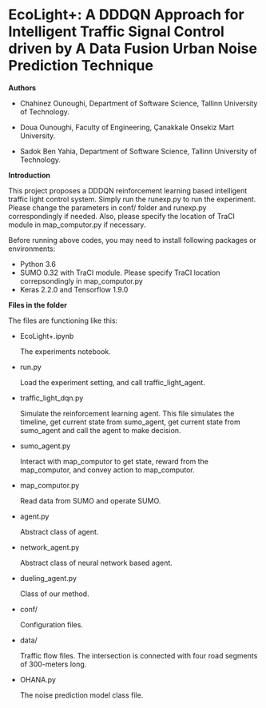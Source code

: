 # EcoLight+: A DDDQN Approach for Intelligent Traffic Signal Control driven by A Data Fusion Urban Noise Prediction Technique


**Authors**

- Chahinez Ounoughi, Department of Software Science, Tallinn University of Technology.

- Doua Ounoughi, Faculty of Engineering, Çanakkale Onsekiz Mart University.

- Sadok Ben Yahia, Department of Software Science, Tallinn University of Technology.


**Introduction**


This project proposes a DDDQN reinforcement learning based intelligent traffic light control system. Simply run the runexp.py to run the experiment. Please change the parameters in conf/ folder and runexp.py correspondingly if needed. Also, please specify the location of TraCI module in map_computor.py if necessary.


Before running above codes, you may need to install following packages or environments:

- Python 3.6
- SUMO 0.32 with TraCI module. Please specify TraCI location correpsondingly in map_computor.py
- Keras 2.2.0 and Tensorflow 1.9.0





**Files in the folder**

The files are functioning like this:

- EcoLight+.ipynb

  The experiments notebook.

- run.py

  Load the experiment setting, and call traffic_light_agent.

- traffic_light_dqn.py

  Simulate the reinforcement learning agent. This file simulates the timeline, get current state from sumo_agent, get current state from sumo_agent and call the agent to make decision.

- sumo_agent.py

  Interact with map_computor to get state, reward from the map_computor, and convey action to map_computor.

- map_computor.py

  Read data from SUMO and operate SUMO.

- agent.py

  Abstract class of agent.

- network_agent.py

  Abstract class of neural network based agent.

- dueling_agent.py

  Class of our method.

- conf/

  Configuration files.

- data/

  Traffic flow files. The intersection is connected with four road segments of 300-meters long.

- OHANA.py

  The noise prediction model class file.







